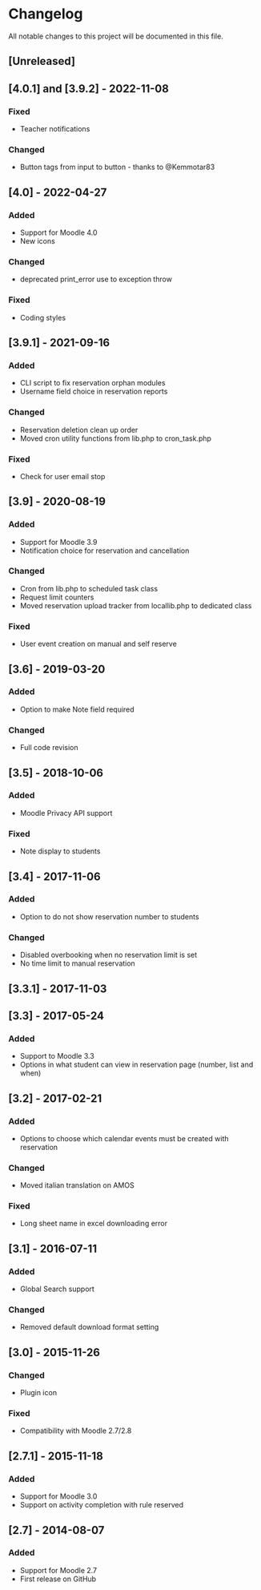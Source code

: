 # Changelog
All notable changes to this project will be documented in this file.

## [Unreleased]


## [4.0.1] and [3.9.2] - 2022-11-08
### Fixed
- Teacher notifications

### Changed
- Button tags from input to button - thanks to @Kemmotar83

## [4.0] - 2022-04-27
### Added
- Support for Moodle 4.0
- New icons

### Changed
- deprecated print_error use to exception throw

### Fixed
- Coding styles

## [3.9.1] - 2021-09-16
### Added
- CLI script to fix reservation orphan modules
- Username field choice in reservation reports

### Changed
- Reservation deletion clean up order
- Moved cron utility functions from lib.php to cron_task.php

### Fixed
- Check for user email stop

## [3.9] - 2020-08-19
### Added
- Support for Moodle 3.9
- Notification choice for reservation and cancellation

### Changed
- Cron from lib.php to scheduled task class
- Request limit counters
- Moved reservation upload tracker from locallib.php to dedicated class

### Fixed
- User event creation on manual and self reserve

## [3.6] - 2019-03-20
### Added
- Option to make Note field required

### Changed
- Full code revision

## [3.5] - 2018-10-06
### Added
- Moodle Privacy API support

### Fixed
- Note display to students

## [3.4] - 2017-11-06
### Added
- Option to do not show reservation number to students

### Changed
- Disabled overbooking when no reservation limit is set
- No time limit to manual reservation 

## [3.3.1] - 2017-11-03


## [3.3] - 2017-05-24
### Added
- Support to Moodle 3.3
- Options in what student can view in reservation page (number, list and when)

## [3.2] - 2017-02-21
### Added
- Options to choose which calendar events must be created with reservation

### Changed
- Moved italian translation on AMOS

### Fixed
- Long sheet name in excel downloading error

## [3.1] - 2016-07-11
### Added
- Global Search support

### Changed
- Removed default download format setting

## [3.0] - 2015-11-26
### Changed
- Plugin icon

### Fixed
- Compatibility with Moodle 2.7/2.8

## [2.7.1] - 2015-11-18
### Added
- Support for Moodle 3.0
- Support on activity completion with rule reserved

## [2.7] - 2014-08-07
### Added
- Support for Moodle 2.7
- First release on GitHub

